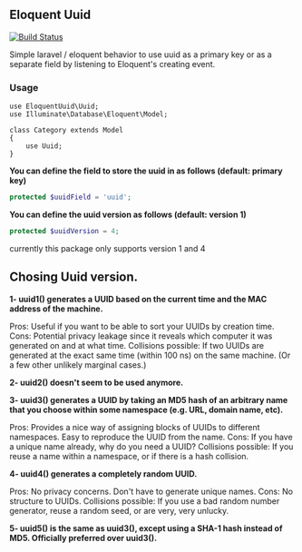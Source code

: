 ## Eloquent Uuid
[![Build Status](https://travis-ci.org/sleimanx2/eloquent-uuid.svg?branch=master)](https://travis-ci.org/sleimanx2/eloquent-uuid)

Simple laravel / eloquent behavior to use uuid as a primary key or as a separate field by listening to Eloquent's creating event.

### Usage

```
use EloquentUuid\Uuid;
use Illuminate\Database\Eloquent\Model;

class Category extends Model
{
    use Uuid;
}
```

<strong> You can define the field to store the uuid in as follows (default: primary key) </strong>


```php
protected $uuidField = 'uuid';
```


<strong> You can define the uuid version as follows (default: version 1) </strong>


```php
protected $uuidVersion = 4;
```
currently this package only supports version 1 and 4


## Chosing Uuid version.

<strong>1- uuid1() generates a UUID based on the current time and the MAC address of the machine.</strong>

Pros: Useful if you want to be able to sort your UUIDs by creation time.
Cons: Potential privacy leakage since it reveals which computer it was generated on and at what time.
Collisions possible: If two UUIDs are generated at the exact same time (within 100 ns) on the same machine. (Or a few other unlikely marginal cases.)

<strong>2- uuid2() doesn't seem to be used anymore.</strong>

<strong>3- uuid3() generates a UUID by taking an MD5 hash of an arbitrary name that you choose within some namespace (e.g. URL, domain name, etc).</strong>

Pros: Provides a nice way of assigning blocks of UUIDs to different namespaces. Easy to reproduce the UUID from the name.
Cons: If you have a unique name already, why do you need a UUID?
Collisions possible: If you reuse a name within a namespace, or if there is a hash collision.

<strong>4- uuid4() generates a completely random UUID.</strong>

Pros: No privacy concerns. Don't have to generate unique names.
Cons: No structure to UUIDs.
Collisions possible: If you use a bad random number generator, reuse a random seed, or are very, very unlucky.

<strong>5- uuid5() is the same as uuid3(), except using a SHA-1 hash instead of MD5. Officially preferred over uuid3().</strong>
